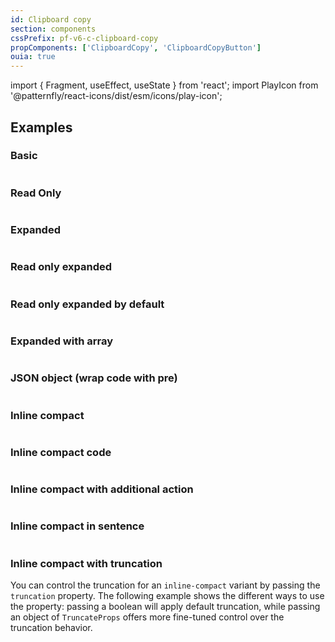 ```yaml
---
id: Clipboard copy
section: components
cssPrefix: pf-v6-c-clipboard-copy
propComponents: ['ClipboardCopy', 'ClipboardCopyButton']
ouia: true
---
```


import { Fragment, useEffect, useState } from 'react';
import PlayIcon from '@patternfly/react-icons/dist/esm/icons/play-icon';

## Examples

### Basic

```ts file="./ClipboardCopyBasic.tsx"
```

### Read Only

```ts file="./ClipboardCopyReadOnly.tsx"
```

### Expanded

```ts file="./ClipboardCopyExpanded.tsx"
```

### Read only expanded

```ts file="./ClipboardCopyReadOnlyExpanded.tsx"
```

### Read only expanded by default

```ts file="./ClipboardCopyReadOnlyExpandedByDefault.tsx"
```

### Expanded with array

```ts file="./ClipboardCopyExpandedWithArray.tsx"
```

### JSON object (wrap code with pre)

```ts file="./ClipboardCopyJSONObject.tsx"
```

### Inline compact

```ts file="./ClipboardCopyInlineCompact.tsx"
```

### Inline compact code

```ts file="./ClipboardCopyInlineCompactCode.tsx"
```

### Inline compact with additional action

```ts file="./ClipboardCopyInlineCompactWithAdditionalAction.tsx"
```

### Inline compact in sentence

```ts file="./ClipboardCopyInlineCompactInSentence.tsx"
```

### Inline compact with truncation

You can control the truncation for an `inline-compact` variant by passing the `truncation` property. The following example shows the different ways to use the property: passing a boolean will apply default truncation, while passing an object of `TruncateProps` offers more fine-tuned control over the truncation behavior.

```ts file="./ClipboardCopyInlineCompactTruncation.tsx"
```
